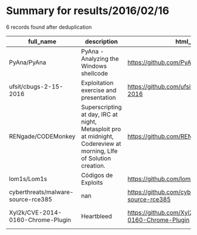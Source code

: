 
# Summary for results/2016/02/16
    
6 records found after deduplication

| full_name | description | html_url | matched_list | matched_count | pushed_at | size | stargazers_count | language | forks_count | vul_ids |
|------------------------------------|--------------------------------------------------------------------------------------------------------------------|-------------------------------------------------------|----------------------------------|-----------------|---------------------------|--------|--------------------|------------|---------------|-------------------|
| PyAna/PyAna | PyAna - Analyzing the Windows shellcode | https://github.com/PyAna/PyAna | ['shellcode'] | 1 | 2016-02-16 03:53:35+00:00 | 1673 | 246 | Python | 61 | [] |
| ufsit/cbugs-2-15-2016 | Exploitation exercise and presentation | https://github.com/ufsit/cbugs-2-15-2016 | ['exploit'] | 1 | 2016-02-16 04:27:07+00:00 | 402 | 2 | C | 1 | [] |
| RENgade/CODEMonkey | Superscripting at day, IRC at night, Metasploit pro at midnight, Codereview at morning, LIfe of Solution creation. | https://github.com/RENgade/CODEMonkey | ['metasploit module OR payload'] | 1 | 2016-02-16 05:32:20+00:00 | 0 | 0 | nan | 0 | [] |
| lom1s/Lom1s | Códigos de Exploits | https://github.com/lom1s/Lom1s | ['exploit'] | 1 | 2016-02-16 10:17:19+00:00 | 0 | 0 | | 0 | [] |
| cyberthreats/malware-source-rce385 | nan | https://github.com/cyberthreats/malware-source-rce385 | ['rce'] | 1 | 2016-02-16 14:28:14+00:00 | 6 | 0 | Assembly | 0 | [] |
| Xyl2k/CVE-2014-0160-Chrome-Plugin | Heartbleed | https://github.com/Xyl2k/CVE-2014-0160-Chrome-Plugin | ['cve-2'] | 1 | 2016-02-16 16:04:33+00:00 | 114 | 1 | nan | 1 | ['CVE-2014-0160'] |
